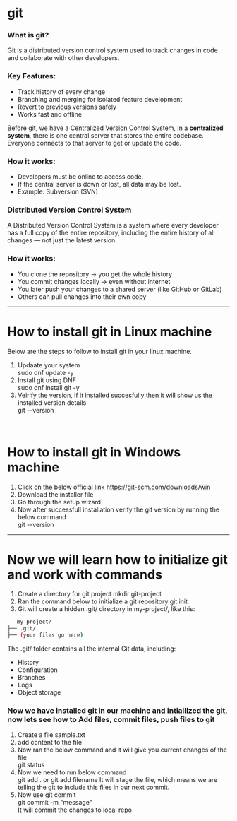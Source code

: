 # git

### What is git?  
Git is a distributed version control system used to track changes in code and collaborate with other developers.  

### Key Features:  
- Track history of every change  
- Branching and merging for isolated feature development  
- Revert to previous versions safely  
- Works fast and offline

Before git, we have a Centralized Version Control System, In a **centralized system**, there is one central server that stores the entire codebase. Everyone connects to that server to get or update the code.  

### How it works:  
- Developers must be online to access code.  
- If the central server is down or lost, all data may be lost.  
- Example: Subversion (SVN)
  
### Distributed Version Control System  

A Distributed Version Control System is a system where every developer has a full copy of the entire repository, including the entire history of all changes — not just the latest version.

### How it works:  
- You clone the repository → you get the whole history  
- You commit changes locally → even without internet  
- You later push your changes to a shared server (like GitHub or GitLab)  
- Others can pull changes into their own copy

------------------------------------------------------------------------------------------------------------

# How to install git in Linux machine

Below are the steps to follow to install git in your linux machine.
<br>
1. Updaate your system  
sudo dnf update -y  
2. Install git using DNF  
sudo dnf install git -y  
3. Veirify the version, if it installed succesfully then it will show us the installed version details  
git --version  
<br>

# How to install git in Windows machine  

1. Click on the below official link 
https://git-scm.com/downloads/win  
2. Download the installer file  
3. Go through the setup wizard    
4. Now after successfull installation verify the git version by running the below command  
git --version

----------------------------------------------------------------------------------------------------------------------------

# Now we will learn how to initialize git and work with commands  

1. Create a directory for git project
mkdir git-project  
2. Ran the command below to initialize a git repository
git init  
3. Git will create a hidden .git/ directory in my-project/, like this:
```bash   
   my-project/
├── .git/
├── (your files go here)
```
The .git/ folder contains all the internal Git data, including:  
- History  
- Configuration
- Branches
- Logs
- Object storage

### Now we have installed git in our machine and intiailized the git, now lets see how to Add files, commit files, push files to git  

1. Create a file
sample.txt  
2. add content to the file
3. Now ran the below command and it will give you current changes of the file  
git status  
4. Now we need to run below command  
git add . or git add filename
It will stage the file, which means we are telling the git to include this files in our next commit.  
6. Now use git commit   
git commit -m "message"  
It will commit the changes to local repo
